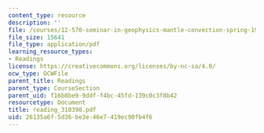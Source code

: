 ```yaml
---
content_type: resource
description: ''
file: /courses/12-570-seminar-in-geophysics-mantle-convection-spring-1998/26135a6f5d36be3e46e7419ec90fb4f6_reading_310398.pdf
file_size: 15641
file_type: application/pdf
learning_resource_types:
- Readings
license: https://creativecommons.org/licenses/by-nc-sa/4.0/
ocw_type: OCWFile
parent_title: Readings
parent_type: CourseSection
parent_uid: f16b8be9-9ddf-f4bc-45fd-139c0c3f8b42
resourcetype: Document
title: reading_310398.pdf
uid: 26135a6f-5d36-be3e-46e7-419ec90fb4f6
---
```

